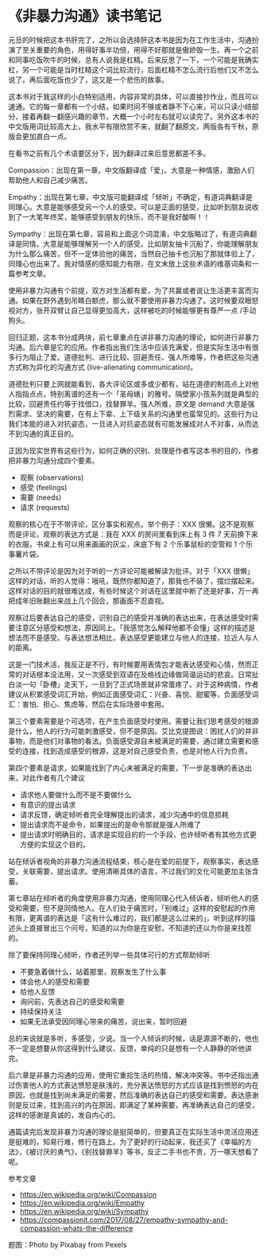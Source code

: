# 《非暴力沟通》读书笔记

元旦的时候把这本书肝完了，之所以会选择肝这本书是因为在工作生活中，沟通扮演了至关重要的角色，用得好事半功倍，用得不好那就是傲娇毁一生。再一个之前和同事吃饭吹牛的时候，总有人说我是杠精。后来反思了一下，一个可能是我确实杠，另一个可能是当时杠精这个词比较流行，后面杠精不怎么流行后他们又不怎么说了。再后面吃饭也少了，这又是一个悲伤的故事。

这本书对于我这样的小白特别适用，内容非常的具体，可以直接抄作业，而且可以速通。它的每一章都有一个小结，如果时间不够或者静不下心来，可以只读小结部分，接着再翻一翻感兴趣的章节，大概一个小时左右就可以读完了。另外这本书的中文版用词比较高大上，我水平有限欣赏不来，就翻了翻原文，两版各有千秋，原版会更加直白一点。

在看书之前有几个术语要区分下，因为翻译过来后意思都差不多。

Compassion：出现在第一章，中文版翻译成「爱」。大意是一种情感，激励人们帮助他人和自己减少痛苦。

Empathy：出现在第七章，中文版可能翻译成「倾听」不确定，有道词典翻译是同理心。大意是能够感受另一个人的感受。可以是正面的感受，比如听到朋友说收到了一大笔年终奖，能够感受到朋友的快乐，而不是我好酸啊！！

Sympathy：出现在第七章，容易和上面这个词混淆，中文版略过了，有道词典翻译是同情。大意是能够理解另一个人的感受。比如朋友抽卡沉船了，你能理解朋友为什么那么痛苦，但不一定体验他的痛苦，当然自己抽卡也沉船了那就体验上了，同理心也出来了。我对情感的感知能力有限，在文末放上这些术语的维基词条和一篇参考文章。

使用非暴力沟通有个前提，双方对生活都有爱，为了共赢或者说让生活更丰富而沟通。如果在野外遇到吊睛白额虎，那么就不要使用非暴力沟通了。这时候要双眼怒视对方，张开双臂让自己显得更加高大，这样被吃的时候能够更有尊严一点 /手动狗头。

回归正题，这本书分成两块，前七章重点在讲非暴力沟通的理论，如何进行非暴力沟通。后六章是它的应用。作者指出我们生活中应该充满爱，但是实际生活中有很多行为阻止了爱。道德批判、进行比较、回避责任、强人所难等，作者把这些沟通方式称为异化的沟通方式 (live-alienating communication)。

道德批判只要上网就能看到，各大评论区或多或少都有，站在道德的制高点上对他人指指点点，特别离谱的还有一个「圣母婊」的雅号。隔壁家小孩系列就是典型的比较，回避责任约等于找借口，找替罪羊。强人所难，原文是 demand 大意是强烈需求、坚决的需要，在有上下辈、上下级关系的沟通里也蛮常见的。这些行为让我们本能的进入对抗姿态，一旦进入对抗姿态就有可能发展成对人不对事，从而达不到沟通的真正目的。

正因为现实世界有这些行为，如何正确的识别、处理是作者写这本书的目的，作者把非暴力沟通分成四个要素。

 + 观察 (observations)
 + 感受 (feelings)
 + 需要 (needs)
 + 请求 (requests)

观察的核心在于不带评论，区分事实和观点。举个例子：XXX 很懒。这不是观察而是评论，观察的表达方式是：我在 XXX 的房间里看到床上有 3 件 7 天前换下来的衣服，书桌上有可以用来画画的灰尘，床底下有 2 个乐事鼠标的空管和 1 个乐事薯片袋。

之所以不带评论是因为对于听的一方评论可能被解读为批评。对于「XXX 很懒」这样的对话，听的人觉得：哦吼，既然你都知道了，那我也不装了，摆烂摆起来。这样对话的目的就很难达成，有些时候这个对话在这里就中断了还是好事，万一再把成年旧账翻出来战上几个回合，那画面不忍直视。

观察过后要表达自己的感受，识别自己的感受并准确的表达出来，在表达感受时需要注意区分感受和想法，原因同上。「我感觉怎么解释他都不会懂」这样的描述是想法而不是感受。与表达想法相比，表达感受更能建立与他人的连接，拉近人与人的距离。

这是一门技术活，我反正是不行，有时候要用表情包才能表达感受和心情，然而正常的对话根本没法用，又一次感受到双语在及格线边缘做简谐运动的悲哀。日常扯白淡一句「卧槽」走天下，一旦到了正式场景就非常蛋疼了。对于这种病情，作者建议从积累感受词汇开始，例如正面感受词汇：兴奋、喜悦、甜蜜等，负面感受词汇：害怕、担心、焦虑等，然后在实际场景中套用。

第三个要素需要是个可选项，在产生负面感受时使用。需要让我们思考感受的根源是什么，他人的行为可能刺激感受，但不是原因。艾比克提图说：困扰人们的并非事物，而是他们对事物的看法。负面感受源自未被满足的需要，通过建立需要和感受的连接，找到造成感受的根源，这是对自己感受负责，也是对他人行为负责。

第四个要素是请求，如果能找到了内心未被满足的需要，下一步是准确的表达出来，对此作者有几个建议

+ 请求他人要做什么而不是不要做什么
+ 有意识的提出请求
+ 请求反馈，确定倾听者完全理解提出的请求，减少沟通中的信息损耗
+ 提出请求而不是命令，如果提出的是命令那就是强人所难了
+ 提出请求时明确目的，请求是实现目的的一个手段，也许倾听者有其他方式更方便的实现这个目的。

站在倾诉者视角的非暴力沟通流程结束，核心是在爱的前提下，观察事实，表达感受，关联需要，提出请求。使用清晰具体的语言，不过我们的文化可能更加主张含蓄。

第七章站在倾听者的角度使用非暴力沟通，使用同理心代入倾诉者，倾听他人的感受和需要，但不是同情他人。在人们处于痛苦时，「别难过」这样的安慰起的作用有限，更离谱的表达是「这有什么难过的，我们都是这么过来的」，听到这样的描述头上直接冒出三个问号，知道的以为你是在安慰，不知道的还以为你是来找茬的。

除了要保持同理心倾听，作者还列举一些具体可行的方式帮助倾听

+ 不要急着做什么，站着那里，观察发生了什么事
+ 体会他人的感受和需要
+ 给他人反馈
+ 询问前，先表达自己的感受和需要
+ 持续保持关注
+ 如果无法承受因同理心带来的痛苦，说出来，暂时回避

总的来说就是多听，多感受，少说。当一个人倾诉的时候，话是源源不断的，他也不一定是想要从你这得到什么建议、反馈，单纯的只是想有一个人静静的听他讲完。

后六章是非暴力沟通的应用，使用它重拾生活的热情，解决冲突等。书中还指出通过伤害他人的方式表达愤怒是肤浅的，充分表达愤怒的方式应该是找到愤怒的内在原因，也就是找到尚未满足的需要，然后准确的表达自己的感受和需要。表达感谢则是反过来，找到高兴的内在原因，即满足了某种需要，再准确表达自己的感受，这样的感谢是真诚的，发自内心的。

通篇读完后发现非暴力沟通的理论是挺简单的，但要真正在实际生活中灵活应用还是挺难的，知易行难，修行在路上。为了更好的行动起来，我还买了《幸福的方法》，《被讨厌的勇气》，《别找替罪羊》等书，反正二手书也不贵，万一哪天想看了呢。

参考文章

+ https://en.wikipedia.org/wiki/Compassion
+ https://en.wikipedia.org/wiki/Empathy
+ https://en.wikipedia.org/wiki/Sympathy
+ https://compassionit.com/2017/08/27/empathy-sympathy-and-compassion-whats-the-difference

题图：Photo by Pixabay from Pexels